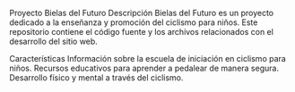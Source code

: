 Proyecto Bielas del Futuro
Descripción
Bielas del Futuro es un proyecto dedicado a la enseñanza y promoción del ciclismo para niños. Este repositorio contiene el código fuente y los archivos relacionados con el desarrollo del sitio web.

Características
Información sobre la escuela de iniciación en ciclismo para niños.
Recursos educativos para aprender a pedalear de manera segura.
Desarrollo físico y mental a través del ciclismo.
